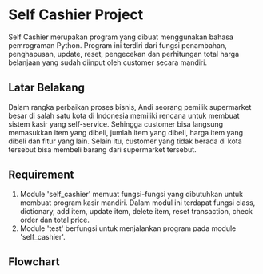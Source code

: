 # Self Cashier Project
Self Cashier merupakan program yang dibuat menggunakan bahasa pemrograman Python. Program ini terdiri dari fungsi penambahan, penghapusan, update, reset, pengecekan dan perhitungan total harga belanjaan yang sudah diinput oleh customer secara mandiri.

## Latar Belakang
Dalam rangka perbaikan proses bisnis, Andi seorang pemilik supermarket besar di salah satu kota di Indonesia memiliki rencana untuk membuat sistem kasir yang self-service. Sehingga customer bisa langsung memasukkan item yang dibeli, jumlah item yang dibeli, harga item yang dibeli dan fitur yang lain. Selain itu, customer yang tidak berada di kota tersebut bisa membeli barang dari supermarket tersebut.

## Requirement
1. Module 'self_cashier' memuat fungsi-fungsi yang dibutuhkan untuk membuat program kasir mandiri. Dalam modul ini terdapat fungsi class, dictionary, add item, update item, delete item, reset transaction, check order dan total price.
2. Module 'test' berfungsi untuk menjalankan program pada module 'self_cashier'.

## Flowchart
